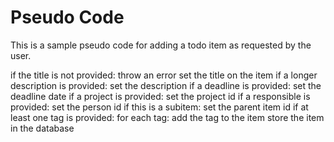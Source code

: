 # Pseudo Code

This is a sample pseudo code for adding a todo item as requested by the user.

if the title is not provided:
    throw an error
set the title on the item
if a longer description is provided:
    set the description
if a deadline is provided:
    set the deadline date
if a project is provided:
    set the project id
if a responsible is provided:
    set the person id
if this is a subitem:
    set the parent item id
if at least one tag is provided:
    for each tag:
        add the tag to the item
store the item in the database
